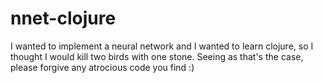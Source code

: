 # nnet-clojure

I wanted to implement a neural network and I wanted to learn clojure, so
I thought I would kill two birds with one stone. Seeing as that's the
case, please forgive any atrocious code you find :)
